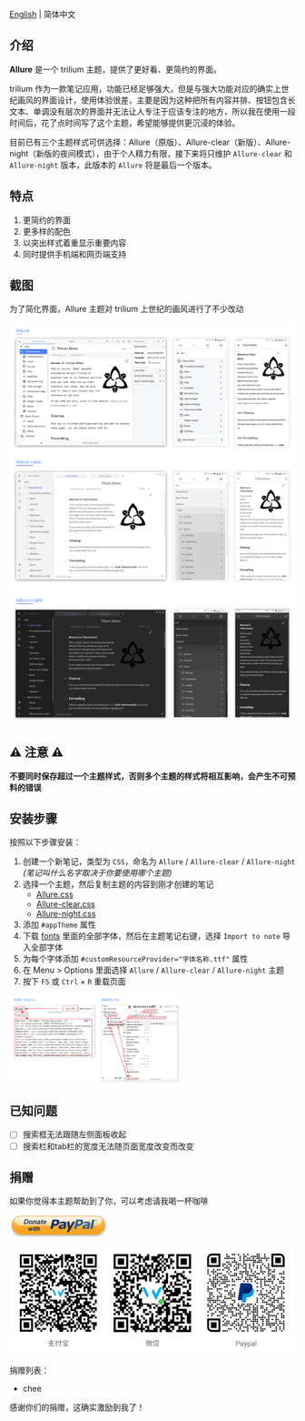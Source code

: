 [English](./README.md) | 简体中文

## 介绍

**Allure** 是一个 trilium 主题，提供了更好看、更简约的界面。

trilium 作为一款笔记应用，功能已经足够强大，但是与强大功能对应的确实上世纪画风的界面设计，使用体验很差，主要是因为这种把所有内容并排、按钮包含长文本、单调没有层次的界面并无法让人专注于应该专注的地方，所以我在使用一段时间后，花了点时间写了这个主题，希望能够提供更沉浸的体验。

目前已有三个主题样式可供选择：Allure（原版）、Allure-clear（新版）、Allure-night（新版的夜间模式），由于个人精力有限，接下来将只维护 `Allure-clear` 和 `Allure-night` 版本，此版本的 `Allure` 将是最后一个版本。

## 特点

1. 更简约的界面
1. 更多样的配色
1. 以突出样式着重显示重要内容
1. 同时提供手机端和网页端支持

## 截图

为了简化界面，Allure 主题对 trilium 上世纪的画风进行了不少改动

![screenshot](./resources/screenshot.png)

## :warning: 注意 :warning:

**不要同时保存超过一个主题样式，否则多个主题的样式将相互影响，会产生不可预料的错误**

## 安装步骤

按照以下步骤安装：

1. 创建一个新笔记，类型为 `CSS`，命名为 `Allure` / `Allure-clear` / `Allure-night` *(笔记叫什么名字取决于你要使用哪个主题)*
1. 选择一个主题，然后复制主题的内容到刚才创建的笔记
    - [Allure.css](./Allure.css)
    - [Allure-clear.css](./Allure-clear.css)
    - [Allure-night.css](./Allure-night.css)
1. 添加 `#appTheme` 属性
1. 下载 [fonts](./fonts/) 里面的全部字体，然后在主题笔记右键，选择 `Import to note` 导入全部字体
1. 为每个字体添加 `#customResourceProvider="字体名称.ttf"` 属性
1. 在 Menu > Options 里面选择 `Allure` / `Allure-clear` / `Allure-night` 主题
1. 按下 `F5` 或 `Ctrl` + `R` 重载页面

<img style="width: 60%;" src="./resources/steps.png">

## 已知问题

- [ ] 搜索框无法跟随左侧面板收起
- [ ] 搜索栏和tab栏的宽度无法随页面宽度改变而改变

## 捐赠

如果你觉得本主题帮助到了你，可以考虑请我喝一杯咖啡

<a href="https://paypal.me/realwenjinyu"><img src="./resources/donate_with_paypal.jpg" height="40px"></a>

![donation](./resources/donation_zh.png)

捐赠列表：
- chee

感谢你们的捐赠，这确实激励到我了！